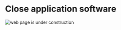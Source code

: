 # Close application software

![web page is under construction](https://docimages.blob.core.chinacloudapi.cn/images/commingsoon20210514.jpg)
